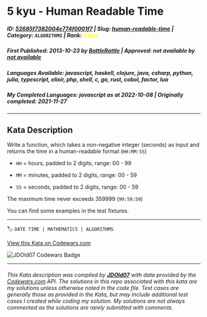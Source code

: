 # 5 kyu - Human Readable Time

##### **ID**: [52685f7382004e774f0001f7](https://www.codewars.com/kata/52685f7382004e774f0001f7) | **Slug**: [human-readable-time](https://www.codewars.com/kata/52685f7382004e774f0001f7) | **Category**: `ALGORITHMS` | **Rank**: <span style="color:yellow">5 kyu</span>

##### **First Published**: 2013-10-23 ***by*** [BattleRattle](https://www.codewars.com/users/BattleRattle) | **Approved**: *not available* ***by*** [*not available*](*https://www.codewars.com*)

##### **Languages Available**: javascript, haskell, clojure, java, csharp, python, julia, typescript, elixir, php, shell, c, go, rust, cobol, factor, lua

##### **My Completed Languages**: javascript ***as at*** 2022-10-08 | **Originally completed**: 2021-11-27

---

## Kata Description


Write a function, which takes a non-negative integer (seconds) as input and returns the time in a human-readable format (`HH:MM:SS`)



* `HH` = hours, padded to 2 digits, range: 00 - 99

* `MM` = minutes, padded to 2 digits, range: 00 - 59

* `SS` = seconds, padded to 2 digits, range: 00 - 59



The maximum time never exceeds 359999 (`99:59:59`)



You can find some examples in the test fixtures.

---


🏷 `DATE TIME | MATHEMATICS | ALGORITHMS`


[View this Kata on Codewars.com](https://www.codewars.com/kata/52685f7382004e774f0001f7)

![](https://www.codewars.com/users/jdold07/badges/large "JDOld07 Codewars Badge")

---

###### *This Kata description was compiled by [**JDOld07**](https://tpstech.dev) with data provided by the [Codewars.com](https://www.codewars.com) API.  The solutions in this repo associated with this kata are my solutions unless otherwise noted in the code file.  Test cases are generally those as provided in the Kata, but may include additional test cases I created while coding my solution.  My solutions are not always commented as the solutions are rarely submitted with comments.*
